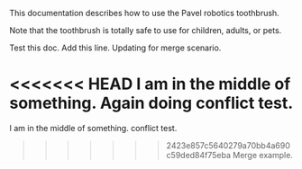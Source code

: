 This documentation describes how to use the Pavel robotics toothbrush.

Note that the toothbrush is totally safe to use for children, adults, or pets.

Test this doc. Add this line. Updating for merge scenario.

<<<<<<< HEAD
I am in the middle of something. Again doing conflict test.
=======
I am in the middle of something. conflict test.
>>>>>>> 2423e857c5640279a70bb4a690c59ded84f75eba
Merge example.
